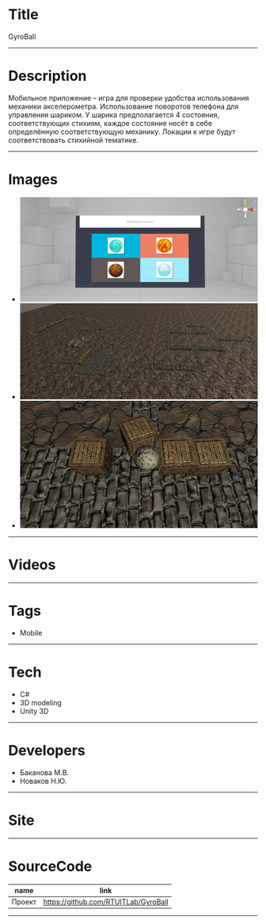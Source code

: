 # Title
GyroBall

---

# Description
Мобильное приложение – игра для проверки удобства использования механики акселерометра.
Использование поворотов телефона для управления шариком. У шарика предполагается 4 состояния, соответствующих стихиям, каждое состояние несёт в себе определённую соответствующую механику. Локации к игре будут соответствовать стихийной тематике. 

---

# Images
* ![](landing/1.png)
* ![](landing/2.png)
* ![](landing/3.png)

---

# Videos

---

# Tags
* Mobile
---
# Tech
* C#
* 3D modeling
* Unity 3D
---
# Developers
* Баканова М.В.
* Новаков Н.Ю.
---
# Site
---
# SourceCode

| name   | link                                  |
| ------ | ------------------------------------- |
| Проект | https://github.com/RTUITLab/GyroBall  |
---
